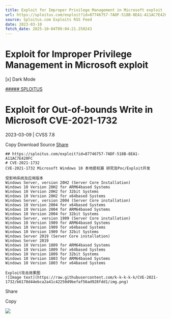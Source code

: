 ```yaml
---
title: Exploit for Improper Privilege Management in Microsoft exploit
url: https://sploitus.com/exploit?id=87746757-7ADF-518B-8EA1-A11AC7E420FC&utm_source=rss&utm_medium=rss
source: Sploitus.com Exploits RSS Feed
date: 2023-03-10
fetch_date: 2025-10-04T09:04:21.250243
---
```


# Exploit for Improper Privilege Management in Microsoft exploit

[x]
Dark Mode

[##### SPLOITUS](/)

# Exploit for Out-of-bounds Write in Microsoft CVE-2021-1732

2023-03-09 | CVSS 7.8

Copy
Download
Source
[Share](#share-url)

```
## https://sploitus.com/exploit?id=87746757-7ADF-518B-8EA1-A11AC7E420FC
# CVE-2021-1732
CVE-­2021­-1732 Microsoft Windows 10 本地提权漏 研究及Poc/Exploit开发

受影响系统及应用版本
Windows Server, version 20H2 (Server Core Installation)
Windows 10 Version 20H2 for ARM64­based Systems
Windows 10 Version 20H2 for 32­bit Systems
Windows 10 Version 20H2 for x64­based Systems
Windows Server, version 2004 (Server Core installation)
Windows 10 Version 2004 for x64­based Systems
Windows 10 Version 2004 for ARM64­based Systems
Windows 10 Version 2004 for 32­bit Systems
Windows Server, version 1909 (Server Core installation)
Windows 10 Version 1909 for ARM64­based Systems
Windows 10 Version 1909 for x64­based Systems
Windows 10 Version 1909 for 32­bit Systems
Windows Server 2019 (Server Core installation)
Windows Server 2019
Windows 10 Version 1809 for ARM64­based Systems
Windows 10 Version 1809 for x64­based Systems
Windows 10 Version 1809 for 32­bit Systems
Windows 10 Version 1803 for ARM64­based Systems
Windows 10 Version 1803 for x64­based Systems

Exploit攻击效果图
![Image text](https://raw.githubusercontent.com/k-k-k-k-k/CVE-2021-1732/b6178d44ebca2a41c42250d9befaf56ad928fdd1/img.png)
```

Share

Copy

![](https://mc.yandex.ru/watch/54912310)